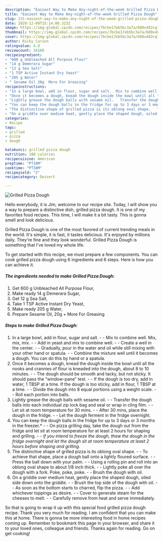 ```yaml
---
description: "Easiest Way to Make Any-night-of-the-week Grilled Pizza Dough"
title: "Easiest Way to Make Any-night-of-the-week Grilled Pizza Dough"
slug: 131-easiest-way-to-make-any-night-of-the-week-grilled-pizza-dough
date: 2020-12-09T15:14:00.323Z
image: https://img-global.cpcdn.com/recipes/7bcbe17eb5bc3a7a/680x482cq70/grilled-pizza-dough-recipe-main-photo.jpg
thumbnail: https://img-global.cpcdn.com/recipes/7bcbe17eb5bc3a7a/680x482cq70/grilled-pizza-dough-recipe-main-photo.jpg
cover: https://img-global.cpcdn.com/recipes/7bcbe17eb5bc3a7a/680x482cq70/grilled-pizza-dough-recipe-main-photo.jpg
author: Ricky Carson
ratingvalue: 4.8
reviewcount: 16160
recipeingredient:
- "600 g Unbleached All Purpose Flour"
- "14 g Demerara Sugar"
- "12 g Sea Salt"
- "1 TSP Active Instant Dry Yeast"
- "205 g Water"
- " Sesame Oil 20g  More For Greasing"
recipeinstructions:
- "In a large bowl, add in flour, sugar and salt.  Mix to combine well. Mix, mix, mix.   Add in yeast and mix to combine well.  Create a well in the center.   Gradually, pour in the water and oil while still mixing with your other hand or spatula.   Combine the mixture well until it becomes a dough. You can do this by hand or a spatula."
- "Once it becomes a dough, knead the dough inside the bowl until all the nooks and crannies of flour is kneaded into the dough, about 8 to 10 minutes.   The dough should be smooth and tacky, but not sticky. It should pass the &#34;window-pane&#34; test.   If the dough is too dry, add in water, 1 TBSP at a time. If the dough is too sticky, add in flour, 1 TBSP at a time.   Divide the dough into 8 equal portions using a weight scale.   Roll each portion into balls."
- "Lightly grease the dough balls with sesame oil.   Transfer the dough balls into each individual zip lock bag and seal or wrap in cling film.  Let sit at room temperature for 30 mins.   After 30 mins, place the dough in the fridge.   Let the dough ferment in the fridge overnight."
- "You can keep the dough balls in the fridge for up to 3 days or 3 months in the freezer.*   On pizza grilling day, take the dough out from the fridge and let sit at room temperature for at least 2 hours for shaping and grilling.   *If you intend to freeze the dough, thaw the dough in the fridge overnight and let the dough sit at room temperature at least 2 hours before shaping and grilling.*"
- "The distinctive shape of grilled pizza is its oblong oval shape.   To achieve that shape, place a dough ball onto a lightly floured surface.   Press the ball down with your palm.   Using a rolling pin and roll into an oblong oval shape to about 1/8 inch thick.   Lightly poke all over the dough with a fork. Poke, poke, poke.   Brush the dough with oil."
- "On a griddle over medium heat, gently place the shaped dough, oiled side down onto the griddle.   Brush the top side of the dough with oil.   As soon as the bottom starts to charred, flip the pizza.   Add whichever toppings as desire.   Cover to generate steam for the cheeses to melt.   Carefully remove from heat and serve immediately."
categories:
- Recipe
tags:
- grilled
- pizza
- dough

katakunci: grilled pizza dough 
nutrition: 188 calories
recipecuisine: American
preptime: "PT10M"
cooktime: "PT38M"
recipeyield: "2"
recipecategory: Dessert

---
```



![Grilled Pizza Dough](https://img-global.cpcdn.com/recipes/7bcbe17eb5bc3a7a/680x482cq70/grilled-pizza-dough-recipe-main-photo.jpg)

Hello everybody, it is Jim, welcome to our recipe site. Today, I will show you a way to prepare a distinctive dish, grilled pizza dough. It is one of my favorites food recipes. This time, I will make it a bit tasty. This is gonna smell and look delicious.

Grilled Pizza Dough is one of the most favored of current trending meals in the world. It's simple, it is fast, it tastes delicious. It's enjoyed by millions daily. They're fine and they look wonderful. Grilled Pizza Dough is something that I've loved my whole life.




To get started with this recipe, we must prepare a few components. You can cook grilled pizza dough using 6 ingredients and 6 steps. Here is how you can achieve it.

<!--inarticleads1-->

##### The ingredients needed to make Grilled Pizza Dough:

1. Get 600 g Unbleached All Purpose Flour,
1. Make ready 14 g Demerara Sugar,
1. Get 12 g Sea Salt,
1. Take 1 TSP Active Instant Dry Yeast,
1. Make ready 205 g Water,
1. Prepare  Sesame Oil, 20g + More For Greasing




<!--inarticleads2-->

##### Steps to make Grilled Pizza Dough:

1. In a large bowl, add in flour, sugar and salt. -  - Mix to combine well. Mix, mix, mix.  -  - Add in yeast and mix to combine well. -  - Create a well in the center.  -  - Gradually, pour in the water and oil while still mixing with your other hand or spatula.  -  - Combine the mixture well until it becomes a dough. You can do this by hand or a spatula.
1. Once it becomes a dough, knead the dough inside the bowl until all the nooks and crannies of flour is kneaded into the dough, about 8 to 10 minutes.  -  - The dough should be smooth and tacky, but not sticky. It should pass the &#34;window-pane&#34; test.  -  - If the dough is too dry, add in water, 1 TBSP at a time. If the dough is too sticky, add in flour, 1 TBSP at a time.  -  - Divide the dough into 8 equal portions using a weight scale.  -  - Roll each portion into balls.
1. Lightly grease the dough balls with sesame oil.  -  - Transfer the dough balls into each individual zip lock bag and seal or wrap in cling film. -  - Let sit at room temperature for 30 mins.  -  - After 30 mins, place the dough in the fridge.  -  - Let the dough ferment in the fridge overnight.
1. You can keep the dough balls in the fridge for up to 3 days or 3 months in the freezer.*  -  - On pizza grilling day, take the dough out from the fridge and let sit at room temperature for at least 2 hours for shaping and grilling.  -  - *If you intend to freeze the dough, thaw the dough in the fridge overnight and let the dough sit at room temperature at least 2 hours before shaping and grilling.*
1. The distinctive shape of grilled pizza is its oblong oval shape.  -  - To achieve that shape, place a dough ball onto a lightly floured surface.  -  - Press the ball down with your palm.  -  - Using a rolling pin and roll into an oblong oval shape to about 1/8 inch thick.  -  - Lightly poke all over the dough with a fork. Poke, poke, poke.  -  - Brush the dough with oil.
1. On a griddle over medium heat, gently place the shaped dough, oiled side down onto the griddle.  -  - Brush the top side of the dough with oil.  -  - As soon as the bottom starts to charred, flip the pizza.  -  - Add whichever toppings as desire.  -  - Cover to generate steam for the cheeses to melt.  -  - Carefully remove from heat and serve immediately.




So that is going to wrap it up with this special food grilled pizza dough recipe. Thank you very much for reading. I am confident that you can make this at home. There is gonna be more interesting food in home recipes coming up. Remember to bookmark this page in your browser, and share it to your loved ones, colleague and friends. Thanks again for reading. Go on get cooking!
